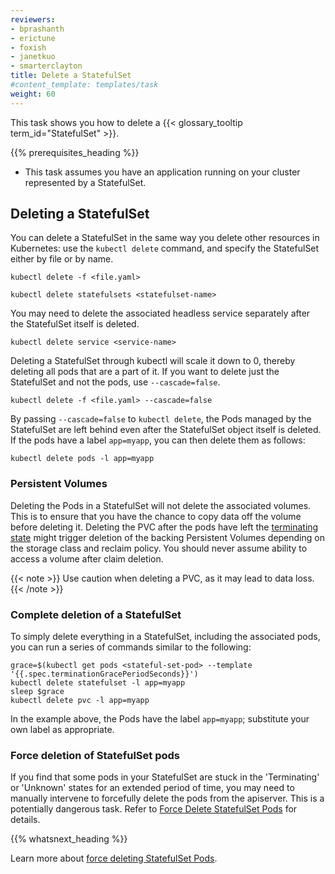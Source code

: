 ```yaml
---
reviewers:
- bprashanth
- erictune
- foxish
- janetkuo
- smarterclayton
title: Delete a StatefulSet
#content_template: templates/task
weight: 60
---
```


<!-- overview -->

This task shows you how to delete a {{< glossary_tooltip term_id="StatefulSet" >}}.



{{% prerequisites_heading %}}

* This task assumes you have an application running on your cluster represented by a StatefulSet.



<!-- steps -->

## Deleting a StatefulSet

You can delete a StatefulSet in the same way you delete other resources in Kubernetes: use the `kubectl delete` command, and specify the StatefulSet either by file or by name.

```shell
kubectl delete -f <file.yaml>
```

```shell
kubectl delete statefulsets <statefulset-name>
```

You may need to delete the associated headless service separately after the StatefulSet itself is deleted.

```shell
kubectl delete service <service-name>
```

Deleting a StatefulSet through kubectl will scale it down to 0, thereby deleting all pods that are a part of it. 
If you want to delete just the StatefulSet and not the pods, use `--cascade=false`.

```shell
kubectl delete -f <file.yaml> --cascade=false
```

By passing `--cascade=false` to `kubectl delete`, the Pods managed by the StatefulSet are left behind even after the StatefulSet object itself is deleted. If the pods have a label `app=myapp`, you can then delete them as follows:

```shell
kubectl delete pods -l app=myapp
```

### Persistent Volumes

Deleting the Pods in a StatefulSet will not delete the associated volumes. This is to ensure that you have the chance to copy data off the volume before deleting it. Deleting the PVC after the pods have left the [terminating state](/docs/concepts/workloads/pods/pod/#termination-of-pods) might trigger deletion of the backing Persistent Volumes depending on the storage class and reclaim policy. You should never assume ability to access a volume after claim deletion.

{{< note >}}
Use caution when deleting a PVC, as it may lead to data loss.
{{< /note >}}

### Complete deletion of a StatefulSet

To simply delete everything in a StatefulSet, including the associated pods, you can run a series of commands similar to the following:

```shell
grace=$(kubectl get pods <stateful-set-pod> --template '{{.spec.terminationGracePeriodSeconds}}')
kubectl delete statefulset -l app=myapp
sleep $grace
kubectl delete pvc -l app=myapp

```

In the example above, the Pods have the label `app=myapp`; substitute your own label as appropriate.

### Force deletion of StatefulSet pods

If you find that some pods in your StatefulSet are stuck in the 'Terminating' or 'Unknown' states for an extended period of time, you may need to manually intervene to forcefully delete the pods from the apiserver. This is a potentially dangerous task. Refer to [Force Delete StatefulSet Pods](/docs/tasks/run-application/force-delete-stateful-set-pod/) for details.



{{% whatsnext_heading %}}

Learn more about [force deleting StatefulSet Pods](/docs/tasks/run-application/force-delete-stateful-set-pod/).




